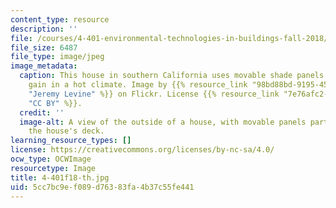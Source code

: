 ```yaml
---
content_type: resource
description: ''
file: /courses/4-401-environmental-technologies-in-buildings-fall-2018/5cc7bc9ef089d76383fa4b37c55fe441_4-401f18-th.jpg
file_size: 6487
file_type: image/jpeg
image_metadata:
  caption: This house in southern California uses movable shade panels to reduce solar
    gain in a hot climate. Image by {{% resource_link "98bd88bd-9195-45c8-be28-121c4a5acf9d"
    "Jeremy Levine" %}} on Flickr. License {{% resource_link "7e76afc2-71ad-4ea5-8a0e-d640cf0481a2"
    "CC BY" %}}.
  credit: ''
  image-alt: A view of the outside of a house, with movable panels partly shading
    the house's deck.
learning_resource_types: []
license: https://creativecommons.org/licenses/by-nc-sa/4.0/
ocw_type: OCWImage
resourcetype: Image
title: 4-401f18-th.jpg
uid: 5cc7bc9e-f089-d763-83fa-4b37c55fe441
---
```

